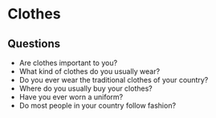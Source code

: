 # Clothes
## Questions
* Are clothes important to you?
* What kind of clothes do you usually wear?
* Do you ever wear the traditional clothes of your country?
* Where do you usually buy your clothes?
* Have you ever worn a uniform?
* Do most people in your country follow fashion?